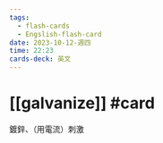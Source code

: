```yaml
---
tags:
  - flash-cards
  - Engslish-flash-card
date: 2023-10-12-週四
time: 22:23
cards-deck: 英文
---
```


# [[galvanize]] #card 
鍍鋅、（用電流）刺激